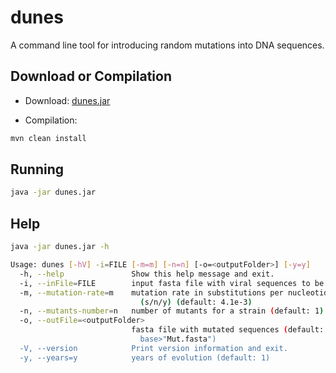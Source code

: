 # dunes

A command line tool for introducing random mutations into DNA sequences.

## Download or Compilation

- Download:
[dunes.jar](https://github.com/Sergey-Knyazev/dunes/releases/download/0.1.1/dunes.jar)

- Compilation:
```bash
mvn clean install
```

## Running

```bash
java -jar dunes.jar
```

## Help

```bash
java -jar dunes.jar -h

Usage: dunes [-hV] -i=FILE [-m=m] [-n=n] [-o=<outputFolder>] [-y=y]
  -h, --help               Show this help message and exit.
  -i, --inFile=FILE        input fasta file with viral sequences to be mutated
  -m, --mutation-rate=m    mutation rate in substitutions per nucleotide per year
                             (s/n/y) (default: 4.1e-3)
  -n, --mutants-number=n   number of mutants for a strain (default: 1)
  -o, --outFile=<outputFolder>
                           fasta file with mutated sequences (default: "<inFile
                             base>"Mut.fasta")
  -V, --version            Print version information and exit.
  -y, --years=y            years of evolution (default: 1)
```
